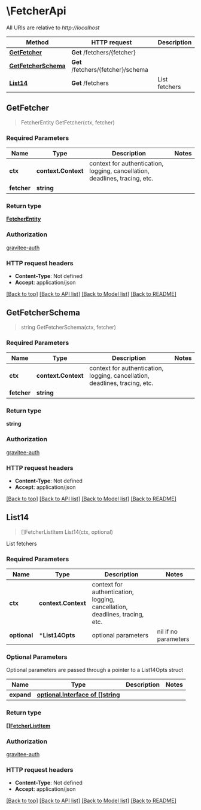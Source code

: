 # \FetcherApi

All URIs are relative to *http://localhost*

Method | HTTP request | Description
------------- | ------------- | -------------
[**GetFetcher**](FetcherApi.md#GetFetcher) | **Get** /fetchers/{fetcher} | 
[**GetFetcherSchema**](FetcherApi.md#GetFetcherSchema) | **Get** /fetchers/{fetcher}/schema | 
[**List14**](FetcherApi.md#List14) | **Get** /fetchers | List fetchers



## GetFetcher

> FetcherEntity GetFetcher(ctx, fetcher)



### Required Parameters


Name | Type | Description  | Notes
------------- | ------------- | ------------- | -------------
**ctx** | **context.Context** | context for authentication, logging, cancellation, deadlines, tracing, etc.
**fetcher** | **string**|  | 

### Return type

[**FetcherEntity**](FetcherEntity.md)

### Authorization

[gravitee-auth](../README.md#gravitee-auth)

### HTTP request headers

- **Content-Type**: Not defined
- **Accept**: application/json

[[Back to top]](#) [[Back to API list]](../README.md#documentation-for-api-endpoints)
[[Back to Model list]](../README.md#documentation-for-models)
[[Back to README]](../README.md)


## GetFetcherSchema

> string GetFetcherSchema(ctx, fetcher)



### Required Parameters


Name | Type | Description  | Notes
------------- | ------------- | ------------- | -------------
**ctx** | **context.Context** | context for authentication, logging, cancellation, deadlines, tracing, etc.
**fetcher** | **string**|  | 

### Return type

**string**

### Authorization

[gravitee-auth](../README.md#gravitee-auth)

### HTTP request headers

- **Content-Type**: Not defined
- **Accept**: application/json

[[Back to top]](#) [[Back to API list]](../README.md#documentation-for-api-endpoints)
[[Back to Model list]](../README.md#documentation-for-models)
[[Back to README]](../README.md)


## List14

> []FetcherListItem List14(ctx, optional)

List fetchers

### Required Parameters


Name | Type | Description  | Notes
------------- | ------------- | ------------- | -------------
**ctx** | **context.Context** | context for authentication, logging, cancellation, deadlines, tracing, etc.
 **optional** | ***List14Opts** | optional parameters | nil if no parameters

### Optional Parameters

Optional parameters are passed through a pointer to a List14Opts struct


Name | Type | Description  | Notes
------------- | ------------- | ------------- | -------------
 **expand** | [**optional.Interface of []string**](string.md)|  | 

### Return type

[**[]FetcherListItem**](FetcherListItem.md)

### Authorization

[gravitee-auth](../README.md#gravitee-auth)

### HTTP request headers

- **Content-Type**: Not defined
- **Accept**: application/json

[[Back to top]](#) [[Back to API list]](../README.md#documentation-for-api-endpoints)
[[Back to Model list]](../README.md#documentation-for-models)
[[Back to README]](../README.md)

